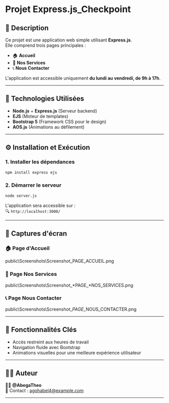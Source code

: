 # Projet Express.js_Checkpoint

## 📌 Description

Ce projet est une application web simple utilisant **Express.js**.\
Elle comprend trois pages principales :

- 🏠 **Accueil**
- 💼 **Nos Services**
- 📞 **Nous Contacter**

L'application est accessible uniquement **du lundi au vendredi, de 9h à 17h**.

---

## 🚀 Technologies Utilisées

- **Node.js** + **Express.js** (Serveur backend)
- **EJS** (Moteur de templates)
- **Bootstrap 5** (Framework CSS pour le design)
- **AOS.js** (Animations au défilement)

---

## ⚙️ Installation et Exécution

### 1. Installer les dépendances

```bash
npm install express ejs
```

### 2. Démarrer le serveur

```bash
node server.js
```

L'application sera accessible sur :\
🔍 `http://localhost:3000/`

---

## 📸 Captures d'écran

### 🏠 Page d'Accueil

public\Screenshots\Screenshot\_PAGE\_ACCUEIL.png

### 💼 Page Nos Services

public\Screenshots\Screenshot\_*PAGE\_*NOS\_SERVICES.png

### 📞 Page Nous Contacter

public\Screenshots\Screenshot\_*PAGE*\_NOUS\_CONTACTER.png

---

## 📌 Fonctionnalités Clés

- Accès restreint aux heures de travail
- Navigation fluide avec Bootstrap
- Animations visuelles pour une meilleure expérience utilisateur

---

## 👨‍💼 Auteur

👨‍💻 **@AbegaTheo**\
📧 Contact : [agohabel4@example.com](mailto\:agohabel4@example.com)

---
